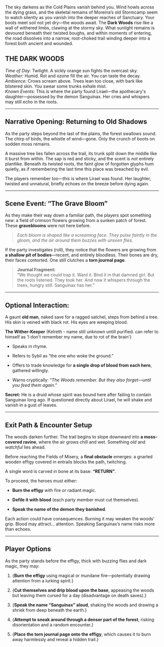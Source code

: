 The sky darkens as the Cold Plains vanish behind you. Wind howls across the dying grass, and the skeletal remains of Moreina’s old Stormcamp seem to watch silently as you vanish into the deeper reaches of Sanctuary. Your boots meet soil not yet dry—the woods await. The **Dark Woods** rise like a wall of withered limbs, clawing at the stormy sky. What sunlight remains is devoured beneath their twisted boughs, and within moments of entering, the road dissolves into a narrow, root-choked trail winding deeper into a forest both ancient and wounded.

## **THE DARK WOODS**

_Time of Day:_ Twilight. A sickly orange sun fights the overcast sky.  
_Weather:_ Humid. Rot and ozone fill the air. You can taste the decay.  
_Ambience:_ Crows scream above. Trees lean too close, with bark like blistered skin. You swear some trunks exhale mist.  
_Known Events:_ This is where the party found Lirael—the apothecary's daughter—possessed by the demon Sanguinax. Her cries and whispers may still echo in the roots.

---

## **Narrative Opening: Returning to Old Shadows**

As the party steps beyond the last of the plains, the forest swallows sound. The chirp of birds, the whistle of wind—gone. Only the crunch of boots on sodden moss remains.

A massive tree lies fallen across the trail, its trunk split down the middle like it burst from within. The sap is red and sticky, and the scent is _not_ entirely plantlike. Beneath its twisted roots, the faint glow of forgotten glyphs hum quietly, as if remembering the last time this place was breached by evil.

The players remember too—_this_ is where Lirael was found. Her laughter, twisted and unnatural, briefly echoes on the breeze before dying again.

---

## **Scene Event: “The Grave Bloom”**

As they make their way down a familiar path, the players spot something new: a field of crimson flowers growing from a sunken patch of forest. These **graveblooms** were not here before.

> _Each bloom is shaped like a screaming face. They pulse faintly in the gloom, and the air around them buzzes with unseen flies._

If the party investigates (roll), they notice that the flowers are growing from **a shallow pit of bodies**—recent, and entirely bloodless. Their bones are dry, their faces contorted. One still clutches a **torn journal page**.

> **Journal Fragment:**  
> “We thought we could trap it. Ward it. Bind it in that damned girl. But the roots listened. They took her. And now it whispers through the trees, hungry still. Sanguinax has her.”

---

## **Optional Interaction:**

A gaunt **old man**, naked save for a ragged satchel, steps from behind a tree. His skin is veined with black rot. His eyes are weeping blood.

**The Wither-Keeper** (Kelreth - name still unknown untill purified.  can refer to himself as 'I don't remember my name, due to rot of the brain')

- Speaks in rhyme.
    
- Refers to Sybil as “the one who woke the ground.”
    
- Offers to trade knowledge for **a single drop of blood from each hero**, gathered willingly.
    
- Warns cryptically: “_The Woods remember. But they also forget—until you feed them again._”
    

**Secret:** He is a druid whose spirit was bound here after failing to contain Sanguinax long ago. If questioned directly about Lirael, he will shake and vanish in a gust of leaves.

---

## **Exit Path & Encounter Setup**

The woods darken further. The trail begins to slope downward into **a moss-covered ravine**, where the air grows chill and wet. Something _old_ and _watchful_ lies ahead.

Before reaching the Fields of Misery, a **final obstacle** emerges: a gnarled wooden effigy covered in entrails blocks the path, twitching.

A single word is carved in bone at its base: **“RETURN”**.

To proceed, the heroes must either:

- **Burn the effigy** with fire or radiant magic.
    
- **Defile it with blood** (each party member must cut themselves).
    
- **Speak the name of the demon they banished**.
    

Each action could have consequences. Burning it may weaken the woods’ grip. Blood may attract... attention. Speaking Sanguinax’s name risks more than echoes.

---

## **Player Options**

As the party stands before the effigy, thick with buzzing flies and dark magic, they may:

1. {**Burn the effigy** using magical or mundane fire—potentially drawing attention from a lurking spirit.}
    
2. {**Cut themselves and drip blood upon the base**, appeasing the woods but leaving them cursed for a day (disadvantage on death saves).}
    
3. {**Speak the name “Sanguinax” aloud**, shaking the woods and drawing a shriek from deep beneath the earth.}
    
4. {**Attempt to sneak around through a denser part of the forest**, risking disorientation and a random encounter.}
    
5. {**Place the torn journal page onto the effigy**, which causes it to burn away harmlessly and reveal a hidden trail.}